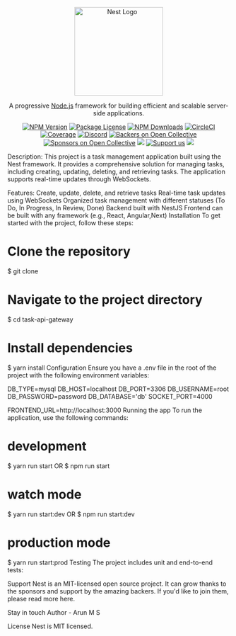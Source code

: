 


<p align="center">
  <a href="http://nestjs.com/" target="blank"><img src="https://nestjs.com/img/logo-small.svg" width="200" alt="Nest Logo" /></a>
</p>
<p align="center">A progressive <a href="http://nodejs.org" target="_blank">Node.js</a> framework for building efficient and scalable server-side applications.</p>
<p align="center">
<a href="https://www.npmjs.com/~nestjscore" target="_blank"><img src="https://img.shields.io/npm/v/@nestjs/core.svg" alt="NPM Version" /></a>
<a href="https://www.npmjs.com/~nestjscore" target="_blank"><img src="https://img.shields.io/npm/l/@nestjs/core.svg" alt="Package License" /></a>
<a href="https://www.npmjs.com/~nestjscore" target="_blank"><img src="https://img.shields.io/npm/dm/@nestjs/common.svg" alt="NPM Downloads" /></a>
<a href="https://circleci.com/gh/nestjs/nest" target="_blank"><img src="https://img.shields.io/circleci/build/github/nestjs/nest/master" alt="CircleCI" /></a>
<a href="https://coveralls.io/github/nestjs/nest?branch=master" target="_blank"><img src="https://coveralls.io/repos/github/nestjs/nest/badge.svg?branch=master#9" alt="Coverage" /></a>
<a href="https://discord.gg/G7Qnnhy" target="_blank"><img src="https://img.shields.io/badge/discord-online-brightgreen.svg" alt="Discord"/></a>
<a href="https://opencollective.com/nest#backer" target="_blank"><img src="https://opencollective.com/nest/backers/badge.svg" alt="Backers on Open Collective" /></a>
<a href="https://opencollective.com/nest#sponsor" target="_blank"><img src="https://opencollective.com/nest/sponsors/badge.svg" alt="Sponsors on Open Collective" /></a>
<a href="https://paypal.me/kamilmysliwiec" target="_blank"><img src="https://img.shields.io/badge/Donate-PayPal-ff3f59.svg"/></a>
<a href="https://opencollective.com/nest#sponsor"  target="_blank"><img src="https://img.shields.io/badge/Support%20us-Open%20Collective-41B883.svg" alt="Support us"></a>
<a href="https://twitter.com/nestframework" target="_blank"><img src="https://img.shields.io/twitter/follow/nestframework.svg?style=social&label=Follow"></a>
</p>
Description:   
This project is a task management application built using the Nest framework. It provides a comprehensive solution for managing tasks, including creating, updating, deleting, and retrieving tasks. The application supports real-time updates through WebSockets.

Features: 
Create, update, delete, and retrieve tasks
Real-time task updates using WebSockets
Organized task management with different statuses (To Do, In Progress, In Review, Done)
Backend built with NestJS
Frontend can be built with any framework (e.g., React, Angular,Next)
Installation
To get started with the project, follow these steps:


# Clone the repository
$ git clone <repository-url>

# Navigate to the project directory
$ cd task-api-gateway

# Install dependencies
$ yarn install
Configuration
Ensure you have a .env file in the root of the project with the following environment variables:

DB_TYPE=mysql
DB_HOST=localhost
DB_PORT=3306
DB_USERNAME=root
DB_PASSWORD=password
DB_DATABASE='db'
SOCKET_PORT=4000

FRONTEND_URL=http://localhost:3000
Running the app
To run the application, use the following commands:


# development
$ yarn run start
OR
$ npm run start
# watch mode
$ yarn run start:dev
OR
$ npm run start:dev


# production mode
$ yarn run start:prod
Testing
The project includes unit and end-to-end tests:



Support
Nest is an MIT-licensed open source project. It can grow thanks to the sponsors and support by the amazing backers. If you'd like to join them, please read more here.

Stay in touch
Author - Arun M S

License
Nest is MIT licensed.




